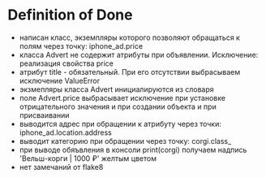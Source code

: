 # Definition of Done
- написан класс, экземпляры которого позволяют обращаться к полям через точку: iphone_ad.price
- класса Advert не содержит атрибуты при объявлении. Исключение: реализация свойства price
- атрибут title - обязательный. При его отсутствии выбрасываем исключение ValueError
- экзмепляры класса Advert инициалируются из словаря
- поле Advert.price выбрасывает исключение при установке отрицательного значения и при создании объекта и при присваивании
- выводится адрес при обращении к атрибуту через точки: iphone_ad.location.address
- выводит категорию при обращении через точку: corgi.class_
- при выводе обяъвления в консоли print(corgi) получаем надпись 'Вельш-корги | 1000 ₽' желтым цветом
- нет замечаний от flake8